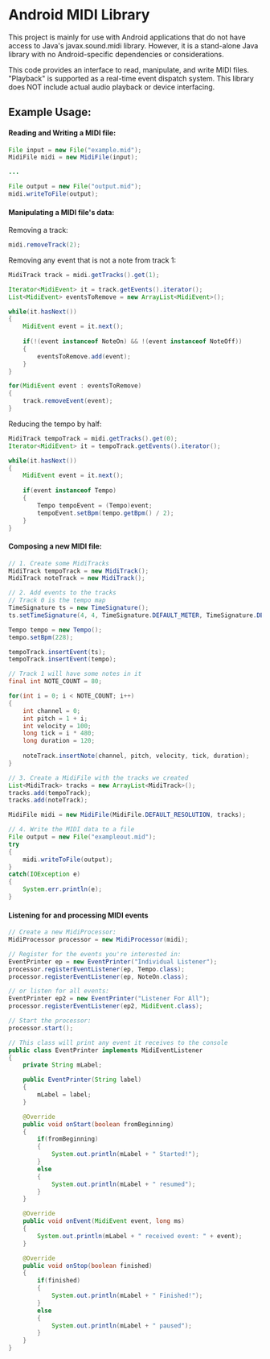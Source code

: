 Android MIDI Library
=============

This project is mainly for use with Android applications that do not have access to Java's javax.sound.midi library. However, it is a stand-alone Java library with no Android-specific dependencies or considerations.

This code provides an interface to read, manipulate, and write MIDI files. "Playback" is supported as a real-time event dispatch system. This library does NOT include actual audio playback or device interfacing.
 
Example Usage:
----
#### Reading and Writing a MIDI file:
```java
File input = new File("example.mid");
MidiFile midi = new MidiFile(input);

...

File output = new File("output.mid");
midi.writeToFile(output);
```

#### Manipulating a MIDI file's data:
Removing a track:
```java
midi.removeTrack(2);
```

Removing any event that is not a note from track 1:
```java
MidiTrack track = midi.getTracks().get(1);

Iterator<MidiEvent> it = track.getEvents().iterator();
List<MidiEvent> eventsToRemove = new ArrayList<MidiEvent>();

while(it.hasNext())
{
    MidiEvent event = it.next();
    
    if(!(event instanceof NoteOn) && !(event instanceof NoteOff))
    {
        eventsToRemove.add(event);
    }
}

for(MidiEvent event : eventsToRemove)
{
    track.removeEvent(event);
}
```

Reducing the tempo by half:
```java
MidiTrack tempoTrack = midi.getTracks().get(0);
Iterator<MidiEvent> it = tempoTrack.getEvents().iterator();

while(it.hasNext())
{
    MidiEvent event = it.next();
    
    if(event instanceof Tempo)
    {
        Tempo tempoEvent = (Tempo)event;
        tempoEvent.setBpm(tempo.getBpm() / 2);
    }
}
```

#### Composing a new MIDI file:
```java
// 1. Create some MidiTracks
MidiTrack tempoTrack = new MidiTrack();
MidiTrack noteTrack = new MidiTrack();

// 2. Add events to the tracks
// Track 0 is the tempo map
TimeSignature ts = new TimeSignature();
ts.setTimeSignature(4, 4, TimeSignature.DEFAULT_METER, TimeSignature.DEFAULT_DIVISION);

Tempo tempo = new Tempo();
tempo.setBpm(228);

tempoTrack.insertEvent(ts);
tempoTrack.insertEvent(tempo);

// Track 1 will have some notes in it
final int NOTE_COUNT = 80;

for(int i = 0; i < NOTE_COUNT; i++)
{
    int channel = 0;
    int pitch = 1 + i;
    int velocity = 100;
    long tick = i * 480;
    long duration = 120;
    
    noteTrack.insertNote(channel, pitch, velocity, tick, duration);
}

// 3. Create a MidiFile with the tracks we created
List<MidiTrack> tracks = new ArrayList<MidiTrack>();
tracks.add(tempoTrack);
tracks.add(noteTrack);

MidiFile midi = new MidiFile(MidiFile.DEFAULT_RESOLUTION, tracks);

// 4. Write the MIDI data to a file
File output = new File("exampleout.mid");
try
{
    midi.writeToFile(output);
}
catch(IOException e)
{
    System.err.println(e);
}
```

#### Listening for and processing MIDI events
```java
// Create a new MidiProcessor:
MidiProcessor processor = new MidiProcessor(midi);

// Register for the events you're interested in:
EventPrinter ep = new EventPrinter("Individual Listener");
processor.registerEventListener(ep, Tempo.class);
processor.registerEventListener(ep, NoteOn.class);

// or listen for all events:
EventPrinter ep2 = new EventPrinter("Listener For All");
processor.registerEventListener(ep2, MidiEvent.class);

// Start the processor:
processor.start();
```
```java
// This class will print any event it receives to the console
public class EventPrinter implements MidiEventListener
{
    private String mLabel;

    public EventPrinter(String label)
    {
        mLabel = label;
    }

    @Override
    public void onStart(boolean fromBeginning)
    {
        if(fromBeginning)
        {
            System.out.println(mLabel + " Started!");
        }
        else
        {
            System.out.println(mLabel + " resumed");
        }
    }

    @Override
    public void onEvent(MidiEvent event, long ms)
    {
        System.out.println(mLabel + " received event: " + event);
    }

    @Override
    public void onStop(boolean finished)
    {
        if(finished)
        {
            System.out.println(mLabel + " Finished!");
        }
        else
        {
            System.out.println(mLabel + " paused");
        }
    }
}
```
